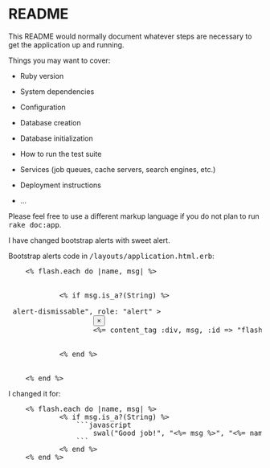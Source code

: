 # README

This README would normally document whatever steps are necessary to get the
application up and running.

Things you may want to cover:

* Ruby version

* System dependencies

* Configuration

* Database creation

* Database initialization

* How to run the test suite

* Services (job queues, cache servers, search engines, etc.)

* Deployment instructions

* ...


Please feel free to use a different markup language if you do not plan to run
<tt>rake doc:app</tt>.

I have changed bootstrap alerts with sweet alert.

Bootstrap alerts code in <tt>/layouts/application.html.erb</tt>:
<pre>
	<% flash.each do |name, msg| %>
		<div class="container" id="alertas">
			<% if msg.is_a?(String) %>
				<div class="alert alert-<%= name.to_s == "notice" ? "success" : "danger" %> alert-dismissable", role: "alert" >
					<button type="button" class="close" data-dismiss="alert" aria-hidden="true"><span aria-hidden="true">&times;</span></button>
					<%= content_tag :div, msg, :id => "flash_#{name}" %>
				</div>
			<% end %>
		</div>
	<% end %>
</pre>
I changed it for:
<pre>
	<% flash.each do |name, msg| %>
			<% if msg.is_a?(String) %>
				```javascript				
					swal("Good job!", "<%= msg %>", "<%= name.to_s == "notice" ? "success" : "danger" %>")
				```
			<% end %>
	<% end %>
</pre>